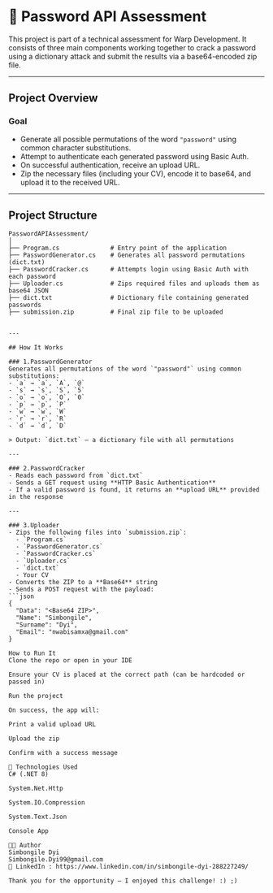 ﻿# 🔐 Password API Assessment

This project is part of a technical assessment for Warp Development. 
It consists of three main components working together to crack a password using a dictionary attack and submit the results via a base64-encoded zip file.

---

## Project Overview

### Goal
- Generate all possible permutations of the word `"password"` using common character substitutions.
- Attempt to authenticate each generated password using Basic Auth.
- On successful authentication, receive an upload URL.
- Zip the necessary files (including your CV), encode it to base64, and upload it to the received URL.

---

## Project Structure

```plaintext
PasswordAPIAssessment/
│
├── Program.cs              # Entry point of the application
├── PasswordGenerator.cs    # Generates all password permutations (dict.txt)
├── PasswordCracker.cs      # Attempts login using Basic Auth with each password
├── Uploader.cs             # Zips required files and uploads them as base64 JSON
├── dict.txt                # Dictionary file containing generated passwords
├── submission.zip          # Final zip file to be uploaded


---

## How It Works

### 1.PasswordGenerator
Generates all permutations of the word `"password"` using common substitutions:
- `a` → `a`, `A`, `@`
- `s` → `s`, `S`, `5`
- `o` → `o`, `O`, `0`
- `p` → `p`, `P`
- `w` → `w`, `W`
- `r` → `r`, `R`
- `d` → `d`, `D`

> Output: `dict.txt` – a dictionary file with all permutations

---

### 2.PasswordCracker
- Reads each password from `dict.txt`
- Sends a GET request using **HTTP Basic Authentication**
- If a valid password is found, it returns an **upload URL** provided in the response

---

### 3.Uploader
- Zips the following files into `submission.zip`:
  - `Program.cs`
  - `PasswordGenerator.cs`
  - `PasswordCracker.cs`
  - `Uploader.cs`
  - `dict.txt`
  - Your CV
- Converts the ZIP to a **Base64** string
- Sends a POST request with the payload:
```json
{
  "Data": "<Base64 ZIP>",
  "Name": "Simbongile",
  "Surname": "Dyi",
  "Email": "nwabisamxa@gmail.com"
}

How to Run It
Clone the repo or open in your IDE

Ensure your CV is placed at the correct path (can be hardcoded or passed in)

Run the project

On success, the app will:

Print a valid upload URL

Upload the zip

Confirm with a success message

🧰 Technologies Used
C# (.NET 8)

System.Net.Http

System.IO.Compression

System.Text.Json

Console App

👨‍💻 Author
Simbongile Dyi
Simbongile.Dyi99@gmail.com
💼 LinkedIn : https://www.linkedin.com/in/simbongile-dyi-288227249/

Thank you for the opportunity – I enjoyed this challenge! :) ;)